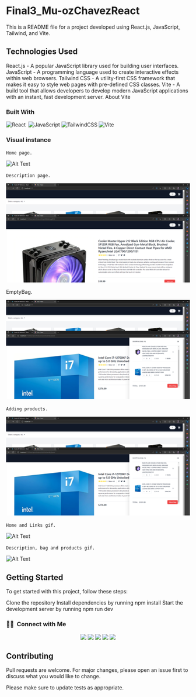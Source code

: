 # Final3_Mu-ozChavezReact

This is a README file for a project developed using React.js, JavaScript, Tailwind, and Vite.

## Technologies Used
React.js - A popular JavaScript library used for building user interfaces.
JavaScript - A programming language used to create interactive effects within web browsers.
Tailwind CSS - A utility-first CSS framework that makes it easy to style web pages with pre-defined CSS classes.
Vite - A build tool that allows developers to develop modern JavaScript applications with an instant, fast development server.
About Vite

### Built With

![React](https://img.shields.io/badge/react-%2320232a.svg?style=for-the-badge&logo=react&logoColor=%2361DAFB)&nbsp;
![JavaScript](https://img.shields.io/badge/javascript-%23323330.svg?style=for-the-badge&logo=javascript&logoColor=%23F7DF1E)
![TailwindCSS](https://img.shields.io/badge/tailwindcss-%2338B2AC.svg?style=for-the-badge&logo=tailwind-css&logoColor=white)
![Vite](https://img.shields.io/badge/vite-%23646CFF.svg?style=for-the-badge&logo=vite&logoColor=white)&nbsp;

### Visual instance

`Home page.`

![Alt Text](Select_CSV.gif)

`Description page.`

![Alt Text](Description.png)

EmptyBag.

![Alt Text](EmptyBag.png)

`Adding products.`

![Alt Text](AddingProducts.png)

`Home and Links gif.`

![Alt Text](Final_projects_links.gif)

`Description, bag and products gif.`

![Alt Text](Final_projects_products.gif)

## Getting Started
To get started with this project, follow these steps:

Clone the repository
Install dependencies by running npm install
Start the development server by running npm run dev

### 🤝🏻 &nbsp;Connect with Me

<p align="center">
<a href="https://www.linkedin.com/in/cesar-eduardo-mu%C3%B1oz-chavez-a00674186/"><img src="https://img.shields.io/badge/LinkedIn-0077B5?style=for-the-badge&logo=linkedin&logoColor=white"/></a>
<a href="https://twitter.com/CesarEd43166481"><img src="https://img.shields.io/badge/Twitter-1DA1F2?style=for-the-badge&logo=twitter&logoColor=white"/></a>
<a href="https://www.facebook.com/cesareduardo.munozchavez/"><img src="https://img.shields.io/badge/Facebook-1877F2?style=for-the-badge&logo=facebook&logoColor=white"/></a>
<a href="mailto:cesareduardomucha@hotmail.com"><img src="https://img.shields.io/badge/Microsoft_Outlook-0078D4?style=for-the-badge&logo=microsoft-outlook&logoColor=white"/></a>
<a href="mailto:cesareduardomucha@gmail.com"><img src="https://img.shields.io/badge/Gmail-D14836?style=for-the-badge&logo=gmail&logoColor=white"/></a>
</p>

## Contributing

Pull requests are welcome. For major changes, please open an issue first
to discuss what you would like to change.

Please make sure to update tests as appropriate.
